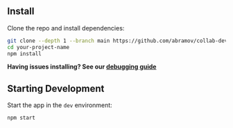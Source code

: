 ## Install

Clone the repo and install dependencies:

```bash
git clone --depth 1 --branch main https://github.com/abramov/collab-dev your-project-name
cd your-project-name
npm install
```

**Having issues installing? See our [debugging guide](https://github.com/electron-react-boilerplate/electron-react-boilerplate/issues/400)**

## Starting Development

Start the app in the `dev` environment:

```bash
npm start
```
